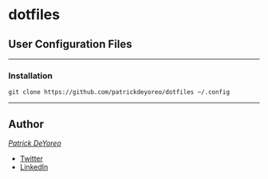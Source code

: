 # dotfiles

## User Configuration Files

---

### Installation

`git clone https://github.com/patrickdeyoreo/dotfiles ~/.config`

---

## Author

[*Patrick DeYoreo*](github.com/patrickdeyoreo)
- [Twitter](twitter.com/deyoreopatrick)
- [LinkedIn](linkedin.com/in/patrickdeyoreo)
